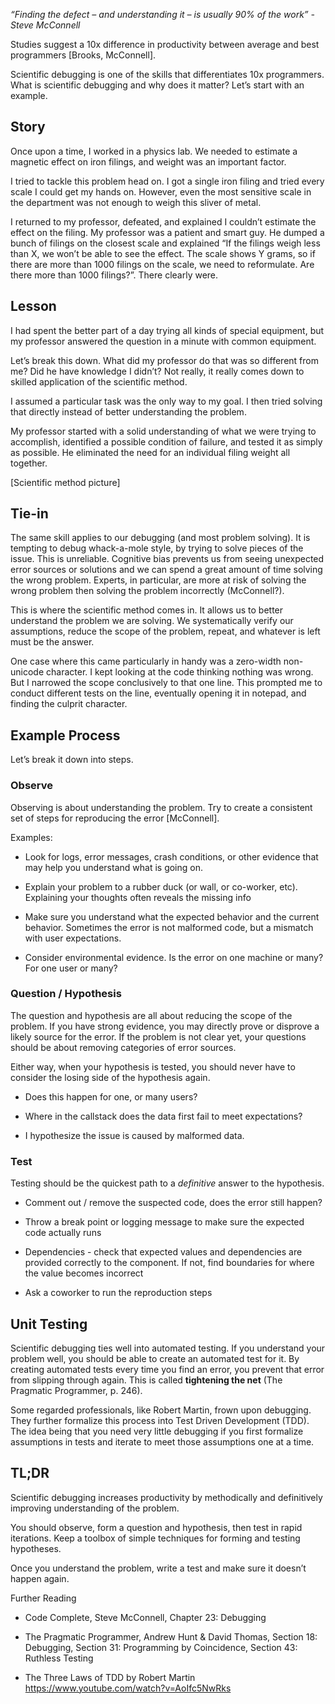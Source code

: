 *“Finding the defect – and understanding it – is usually 90% of the work” -
Steve McConnell*

Studies suggest a 10x difference in productivity between average and best
programmers [Brooks, McConnell].

Scientific debugging is one of the skills that differentiates 10x programmers.
What is scientific debugging and why does it matter? Let’s start with an
example.

Story
-----

Once upon a time, I worked in a physics lab. We needed to estimate a magnetic
effect on iron filings, and weight was an important factor.

I tried to tackle this problem head on. I got a single iron filing and tried
every scale I could get my hands on. However, even the most sensitive scale in
the department was not enough to weigh this sliver of metal.

I returned to my professor, defeated, and explained I couldn’t estimate the
effect on the filing. My professor was a patient and smart guy. He dumped a
bunch of filings on the closest scale and explained “If the filings weigh less
than X, we won’t be able to see the effect. The scale shows Y grams, so if there
are more than 1000 filings on the scale, we need to reformulate. Are there more
than 1000 filings?”. There clearly were.

Lesson
------

I had spent the better part of a day trying all kinds of special equipment, but
my professor answered the question in a minute with common equipment.

Let’s break this down. What did my professor do that was so different from me?
Did he have knowledge I didn’t? Not really, it really comes down to skilled
application of the scientific method.

I assumed a particular task was the only way to my goal. I then tried solving
that directly instead of better understanding the problem.

My professor started with a solid understanding of what we were trying to
accomplish, identified a possible condition of failure, and tested it as simply
as possible. He eliminated the need for an individual filing weight all
together.

[Scientific method picture]

Tie-in
------

The same skill applies to our debugging (and most problem solving). It is
tempting to debug whack-a-mole style, by trying to solve pieces of the issue.
This is unreliable. Cognitive bias prevents us from seeing unexpected error
sources or solutions and we can spend a great amount of time solving the wrong
problem. Experts, in particular, are more at risk of solving the wrong problem
then solving the problem incorrectly (McConnell?).

This is where the scientific method comes in. It allows us to better understand
the problem we are solving. We systematically verify our assumptions, reduce the
scope of the problem, repeat, and whatever is left must be the answer.

One case where this came particularly in handy was a zero-width non-unicode
character. I kept looking at the code thinking nothing was wrong. But I narrowed
the scope conclusively to that one line. This prompted me to conduct different
tests on the line, eventually opening it in notepad, and finding the culprit
character.

Example Process
---------------

Let’s break it down into steps.

### Observe

Observing is about understanding the problem. Try to create a consistent set of
steps for reproducing the error [McConnell].

Examples:

-   Look for logs, error messages, crash conditions, or other evidence that may
    help you understand what is going on.

-   Explain your problem to a rubber duck (or wall, or co-worker, etc).
    Explaining your thoughts often reveals the missing info

-   Make sure you understand what the expected behavior and the current
    behavior. Sometimes the error is not malformed code, but a mismatch with
    user expectations.

-   Consider environmental evidence. Is the error on one machine or many? For
    one user or many?

### Question / Hypothesis

The question and hypothesis are all about reducing the scope of the problem. If
you have strong evidence, you may directly prove or disprove a likely source for
the error. If the problem is not clear yet, your questions should be about
removing categories of error sources.

Either way, when your hypothesis is tested, you should never have to consider
the losing side of the hypothesis again.

-   Does this happen for one, or many users?

-   Where in the callstack does the data first fail to meet expectations?

-   I hypothesize the issue is caused by malformed data.

### Test

Testing should be the quickest path to a *definitive* answer to the hypothesis.

-   Comment out / remove the suspected code, does the error still happen?

-   Throw a break point or logging message to make sure the expected code
    actually runs

-   Dependencies - check that expected values and dependencies are provided
    correctly to the component. If not, find boundaries for where the value
    becomes incorrect

-   Ask a coworker to run the reproduction steps

Unit Testing
------------

Scientific debugging ties well into automated testing. If you understand your
problem well, you should be able to create an automated test for it. By creating
automated tests every time you find an error, you prevent that error from
slipping through again. This is called **tightening the net** (The Pragmatic
Programmer, p. 246).

Some regarded professionals, like Robert Martin, frown upon debugging. They
further formalize this process into Test Driven Development (TDD). The idea
being that you need very little debugging if you first formalize assumptions in
tests and iterate to meet those assumptions one at a time.

TL;DR
-----

Scientific debugging increases productivity by methodically and definitively
improving understanding of the problem.

You should observe, form a question and hypothesis, then test in rapid
iterations. Keep a toolbox of simple techniques for forming and testing
hypotheses.

Once you understand the problem, write a test and make sure it doesn’t happen
again.

Further Reading

-   Code Complete, Steve McConnell, Chapter 23: Debugging

-   The Pragmatic Programmer, Andrew Hunt & David Thomas, Section 18: Debugging,
    Section 31: Programming by Coincidence, Section 43: Ruthless Testing

-   The Three Laws of TDD by Robert Martin
    <https://www.youtube.com/watch?v=AoIfc5NwRks>
